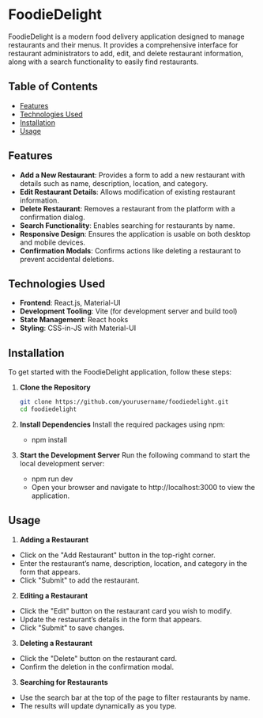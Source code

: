 # FoodieDelight

FoodieDelight is a modern food delivery application designed to manage restaurants and their menus. It provides a comprehensive interface for restaurant administrators to add, edit, and delete restaurant information, along with a search functionality to easily find restaurants.

## Table of Contents

- [Features](#features)
- [Technologies Used](#technologies-used)
- [Installation](#installation)
- [Usage](#usage)

## Features

- **Add a New Restaurant**: Provides a form to add a new restaurant with details such as name, description, location, and category.
- **Edit Restaurant Details**: Allows modification of existing restaurant information.
- **Delete Restaurant**: Removes a restaurant from the platform with a confirmation dialog.
- **Search Functionality**: Enables searching for restaurants by name.
- **Responsive Design**: Ensures the application is usable on both desktop and mobile devices.
- **Confirmation Modals**: Confirms actions like deleting a restaurant to prevent accidental deletions.

## Technologies Used

- **Frontend**: React.js, Material-UI
- **Development Tooling**: Vite (for development server and build tool)
- **State Management**: React hooks
- **Styling**: CSS-in-JS with Material-UI

## Installation

To get started with the FoodieDelight application, follow these steps:

1. **Clone the Repository**

   ```bash
   git clone https://github.com/yourusername/foodiedelight.git
   cd foodiedelight

2. **Install Dependencies**
    Install the required packages using npm: 
     - npm install


3. **Start the Development Server**
     Run the following command to start the local development server:
      - npm run dev
      - Open your browser and navigate to http://localhost:3000 to view the application.

## Usage

1. **Adding a Restaurant**

- Click on the "Add Restaurant" button in the top-right corner.
- Enter the restaurant’s name, description, location, and category in the form that appears.
- Click "Submit" to add the restaurant.


2. **Editing a Restaurant**

- Click the "Edit" button on the restaurant card you wish to modify.
- Update the restaurant’s details in the form that appears.
- Click "Submit" to save changes.

3. **Deleting a Restaurant**

- Click the "Delete" button on the restaurant card.
- Confirm the deletion in the confirmation modal.

3. **Searching for Restaurants**

- Use the search bar at the top of the page to filter restaurants by name.
- The results will update dynamically as you type.